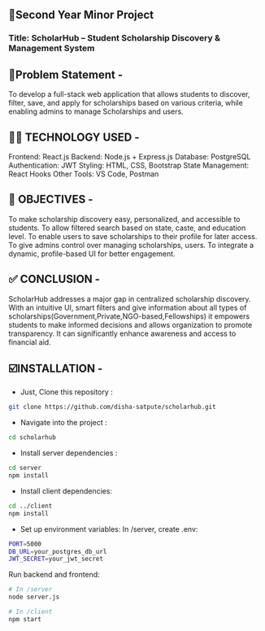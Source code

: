 ## 🎯Second Year Minor Project 

### Title: ScholarHub – Student Scholarship Discovery & Management System

📄Problem Statement -
-
To develop a full-stack web application that allows students to discover, filter, save, and apply for scholarships based on various criteria, while enabling admins to manage Scholarships and users.

🧑‍💻 TECHNOLOGY USED -
-
Frontend: React.js
Backend: Node.js + Express.js
Database: PostgreSQL
Authentication: JWT
Styling: HTML, CSS, Bootstrap 
State Management: React Hooks
Other Tools: VS Code, Postman

🎯 OBJECTIVES -
-
To make scholarship discovery easy, personalized, and accessible to students.
To allow filtered search based on state, caste, and education level.
To enable users to save scholarships to their profile for later access.
To give admins control over managing scholarships, users.
To integrate a dynamic, profile-based UI for better engagement.

✅ CONCLUSION -
-
ScholarHub addresses a major gap in centralized scholarship discovery. With an intuitive UI, smart filters and give information about all types of scholarships(Government,Private,NGO-based,Fellowships) it empowers students to make informed decisions and allows organization to promote transparency. It can significantly enhance awareness and access to financial aid.

☑️INSTALLATION -
-
- Just, Clone this repository : 
````bash 
git clone https://github.com/disha-satpute/scholarhub.git
````

- Navigate into the project :
````bash 
cd scholarhub
````

- Install server dependencies :
````bash 
cd server
npm install
````

- Install client dependencies:
````bash 
cd ../client
npm install
````

- Set up environment variables:
In /server, create .env:
````bash 
PORT=5000
DB_URL=your_postgres_db_url
JWT_SECRET=your_jwt_secret
````

Run backend and frontend:
````bash 
# In /server
node server.js

# In /client
npm start
````


